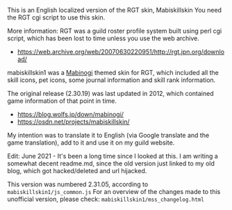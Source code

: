 This is an English localized version of the RGT skin, Mabiskillskin
You need the RGT cgi script to use this skin.

More information:
RGT was a guild roster profile system built using perl cgi script, which has been lost to time unless you use the web archive.
* https://web.archive.org/web/20070630220951/http://rgt.jpn.org/download/


mabiskillskin1 was a [Mabinogi](https://mabinogi.nexon.net/) themed skin for RGT, which included all the skill icons, pet icons, some journal information and skill rank information.

The original release (2.30.19) was last updated in 2012, which contained game information of that point in time.
* https://blog.wolfs.jp/down/mabinogi/
* https://osdn.net/projects/mabiskillskin/

My intention was to translate it to English (via Google translate and the game translation), add to it and use it on my guild website.

Edit:
June 2021 - It's been a long time since I looked at this.
I am writing a somewhat decent readme.md, since the old version just linked to my old blog, which got hacked/deleted and url hijacked.

This version was numbered 2.31.05, according to `mabiskillskin1/js_common.js`
For an overview of the changes made to this unofficial version, please check: `mabiskillskin1/mss_changelog.html`
